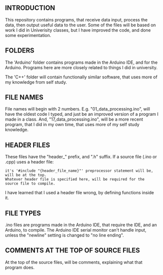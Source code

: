 __**INTRODUCTION**__
----------------------
  This repository contains programs, that receive data input, process the data, then output useful data to the user. Some of the files will be based on work I did in Univerisity classes,
  but I have improved the code, and done some experimentation.
  
__**FOLDERS**__
------------------
The 'Arduino' folder contains programs made in the Arduino IDE, and for the Arduino. Programs here are more closely related to things I did in university.

The  'C++' folder will contain functionally similar software, that uses more of my knowledge from self study.

__**FILE NAMES**__
---------------------
File names will begin with 2 numbers.
E.g. "01_data_processing.ino", will have the oldest code I typed, and just be an improved version of a program I made in a class. And, "17_data_processing.ino", will be a more recent program, that I did in my own time, that uses more of my self study knowledge.

__**HEADER FILES**__
----------------------------
These files have the "header_" prefix, and ".h" suffix. If a source file (.ino or .cpp) uses a header file:

	it's '#include "{header_file_name}"' preprocessor statement will be, will be at the top.
	Whatever header file is specified here, will be required for the source file to compile.
I have learned that I used a header file wrong, by defining functions inside it.

__**FILE TYPES**__
----------------------
.ino files are programs made in the Arduino IDE, that require the IDE, and an Arduino, to compile. The Arduino IDE serial monitor can't handle input, unless the "newline" setting is changed to "no line ending".

__**COMMENTS AT THE TOP OF SOURCE FILES**__
-------------------------------
At the top of the source files, will be comments, explaining what that program does.
